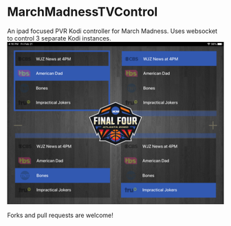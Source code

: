 # MarchMadnessTVControl
An ipad focused PVR Kodi controller for March Madness. Uses websocket to control 3 separate Kodi instances.
![Faith Workcamps Home Page Screenshot](/assets/img/screenshot.png)

Forks and pull requests are welcome!
